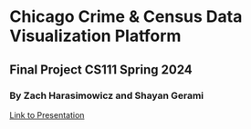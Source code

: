 # Chicago Crime & Census Data Visualization Platform
## Final Project CS111 Spring 2024
### By Zach Harasimowicz and Shayan Gerami

[Link to Presentation](https://drive.google.com/file/d/1lbNRFSrUFOdOBfB-SdF9SziqBKJccXGI/view?usp=sharing)

